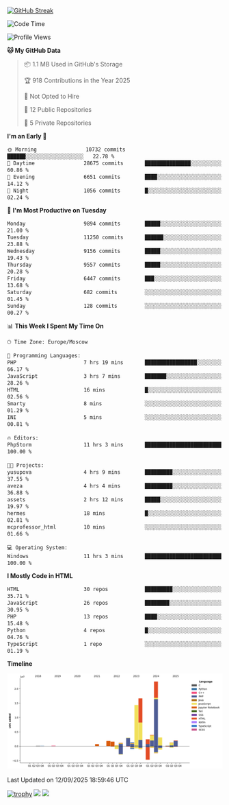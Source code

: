 [![GitHub Streak](https://github-readme-streak-stats.herokuapp.com/?user=yogik10)](https://git.io/streak-stats)
<!--START_SECTION:waka-->
![Code Time](http://img.shields.io/badge/Code%20Time-1%2C634%20hrs%2058%20mins-blue)

![Profile Views](http://img.shields.io/badge/Profile%20Views-0-blue)

**🐱 My GitHub Data** 

> 📦 1.1 MB Used in GitHub's Storage 
 > 
> 🏆 918 Contributions in the Year 2025
 > 
> 🚫 Not Opted to Hire
 > 
> 📜 12 Public Repositories 
 > 
> 🔑 5 Private Repositories 
 > 
**I'm an Early 🐤** 

```text
🌞 Morning                10732 commits       ██████░░░░░░░░░░░░░░░░░░░   22.78 % 
🌆 Daytime                28675 commits       ███████████████░░░░░░░░░░   60.86 % 
🌃 Evening                6651 commits        ████░░░░░░░░░░░░░░░░░░░░░   14.12 % 
🌙 Night                  1056 commits        █░░░░░░░░░░░░░░░░░░░░░░░░   02.24 % 
```
📅 **I'm Most Productive on Tuesday** 

```text
Monday                   9894 commits        █████░░░░░░░░░░░░░░░░░░░░   21.00 % 
Tuesday                  11250 commits       ██████░░░░░░░░░░░░░░░░░░░   23.88 % 
Wednesday                9156 commits        █████░░░░░░░░░░░░░░░░░░░░   19.43 % 
Thursday                 9557 commits        █████░░░░░░░░░░░░░░░░░░░░   20.28 % 
Friday                   6447 commits        ███░░░░░░░░░░░░░░░░░░░░░░   13.68 % 
Saturday                 682 commits         ░░░░░░░░░░░░░░░░░░░░░░░░░   01.45 % 
Sunday                   128 commits         ░░░░░░░░░░░░░░░░░░░░░░░░░   00.27 % 
```


📊 **This Week I Spent My Time On** 

```text
🕑︎ Time Zone: Europe/Moscow

💬 Programming Languages: 
PHP                      7 hrs 19 mins       █████████████████░░░░░░░░   66.17 % 
JavaScript               3 hrs 7 mins        ███████░░░░░░░░░░░░░░░░░░   28.26 % 
HTML                     16 mins             █░░░░░░░░░░░░░░░░░░░░░░░░   02.56 % 
Smarty                   8 mins              ░░░░░░░░░░░░░░░░░░░░░░░░░   01.29 % 
INI                      5 mins              ░░░░░░░░░░░░░░░░░░░░░░░░░   00.81 % 

🔥 Editors: 
PhpStorm                 11 hrs 3 mins       █████████████████████████   100.00 % 

🐱‍💻 Projects: 
yusupova                 4 hrs 9 mins        █████████░░░░░░░░░░░░░░░░   37.55 % 
aveza                    4 hrs 4 mins        █████████░░░░░░░░░░░░░░░░   36.88 % 
assets                   2 hrs 12 mins       █████░░░░░░░░░░░░░░░░░░░░   19.97 % 
hermes                   18 mins             █░░░░░░░░░░░░░░░░░░░░░░░░   02.81 % 
mcprofessor_html         10 mins             ░░░░░░░░░░░░░░░░░░░░░░░░░   01.66 % 

💻 Operating System: 
Windows                  11 hrs 3 mins       █████████████████████████   100.00 % 
```

**I Mostly Code in HTML** 

```text
HTML                     30 repos            █████████░░░░░░░░░░░░░░░░   35.71 % 
JavaScript               26 repos            ████████░░░░░░░░░░░░░░░░░   30.95 % 
PHP                      13 repos            ████░░░░░░░░░░░░░░░░░░░░░   15.48 % 
Python                   4 repos             █░░░░░░░░░░░░░░░░░░░░░░░░   04.76 % 
TypeScript               1 repo              ░░░░░░░░░░░░░░░░░░░░░░░░░   01.19 % 
```



**Timeline**

![Lines of Code chart](https://raw.githubusercontent.com/Yogik10/Yogik10/main/assets/bar_graph.png)


 Last Updated on 12/09/2025 18:59:46 UTC
<!--END_SECTION:waka-->
[![trophy](https://github-profile-trophy.vercel.app/?username=yogik10)](https://github.com/ryo-ma/github-profile-trophy)
![](https://github-profile-summary-cards.vercel.app/api/cards/profile-details?username=yogik10&theme=solarized_dark)
![](https://github-profile-summary-cards.vercel.app/api/cards/most-commit-language?username=yogik10&theme=solarized_dark)


